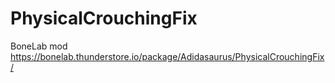 # PhysicalCrouchingFix

BoneLab mod
https://bonelab.thunderstore.io/package/Adidasaurus/PhysicalCrouchingFix/
